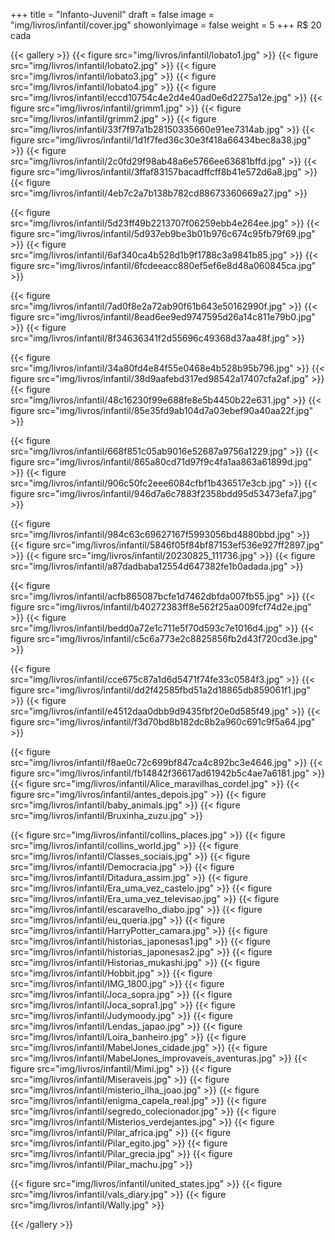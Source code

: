 +++
title = "Infanto-Juvenil"
draft = false
image = "img/livros/infantil/cover.jpg"
showonlyimage = false
weight = 5
+++
<span class="price">R$ 20</span> cada
<!--more-->


{{< gallery >}}
{{< figure src="img/livros/infantil/lobato1.jpg" >}}
{{< figure src="img/livros/infantil/lobato2.jpg" >}}
{{< figure src="img/livros/infantil/lobato3.jpg" >}}
{{< figure src="img/livros/infantil/lobato4.jpg" >}}
{{< figure src="img/livros/infantil/eccd10754c4e2d4e40ad0e6d2275a12e.jpg" >}}
{{< figure src="img/livros/infantil/grimm1.jpg" >}}
{{< figure src="img/livros/infantil/grimm2.jpg" >}}
{{< figure src="img/livros/infantil/33f7f97a1b28150335660e91ee7314ab.jpg" >}}
{{< figure src="img/livros/infantil/1d1f7fed36c30e3f418a66434bec8a38.jpg" >}}
{{< figure src="img/livros/infantil/2c0fd29f98ab48a6e5766ee63681bffd.jpg" >}}
{{< figure src="img/livros/infantil/3ffaf83157bacadffcff8b41e572d6a8.jpg" >}}
{{< figure src="img/livros/infantil/4eb7c2a7b138b782cd88673360669a27.jpg" >}}

{{< figure src="img/livros/infantil/5d23ff49b2213707f06259ebb4e264ee.jpg" >}}
{{< figure src="img/livros/infantil/5d937eb9be3b01b976c674c95fb79f69.jpg" >}}
{{< figure src="img/livros/infantil/6af340ca4b528d1b9f1788c3a9841b85.jpg" >}}
{{< figure src="img/livros/infantil/6fcdeeacc880ef5ef6e8d48a060845ca.jpg" >}}

{{< figure src="img/livros/infantil/7ad0f8e2a72ab90f61b643e50162990f.jpg" >}}
{{< figure src="img/livros/infantil/8ead6ee9ed9747595d26a14c811e79b0.jpg" >}}
{{< figure src="img/livros/infantil/8f34636341f2d55696c49368d37aa48f.jpg" >}}

{{< figure src="img/livros/infantil/34a80fd4e84f55e0468e4b528b95b796.jpg" >}}
{{< figure src="img/livros/infantil/38d9aafebd317ed98542a17407cfa2af.jpg" >}}
{{< figure src="img/livros/infantil/48c16230f99e688fe8e5b4450b22e631.jpg" >}}
{{< figure src="img/livros/infantil/85e35fd9ab104d7a03ebef90a40aa22f.jpg" >}}

{{< figure src="img/livros/infantil/668f851c05ab9016e52687a9756a1229.jpg" >}}
{{< figure src="img/livros/infantil/865a80cd71d97f9c4fa1aa863a61899d.jpg" >}}
{{< figure src="img/livros/infantil/906c50fc2eee6084cfbf1b436517e3cb.jpg" >}}
{{< figure src="img/livros/infantil/946d7a6c7883f2358bdd95d53473efa7.jpg" >}}

{{< figure src="img/livros/infantil/984c63c69627167f5993056bd4880bbd.jpg" >}}
{{< figure src="img/livros/infantil/5846f05f84bf87153ef536e927ff2897.jpg" >}}
{{< figure src="img/livros/infantil/20230825_111736.jpg" >}}
{{< figure src="img/livros/infantil/a87dadbaba12554d647382fe1b0adada.jpg" >}}

{{< figure src="img/livros/infantil/acfb865087bcfe1d7462dbfda007fb55.jpg" >}}
{{< figure src="img/livros/infantil/b40272383ff8e562f25aa009fcf74d2e.jpg" >}}
{{< figure src="img/livros/infantil/bedd0a72e1c711e5f70d593c7e1016d4.jpg" >}}
{{< figure src="img/livros/infantil/c5c6a773e2c8825856fb2d43f720cd3e.jpg" >}}

{{< figure src="img/livros/infantil/cce675c87a1d6d5471f74fe33c0584f3.jpg" >}}
{{< figure src="img/livros/infantil/dd2f42585fbd51a2d18865db859061f1.jpg" >}}
{{< figure src="img/livros/infantil/e4512daa0dbb9d9435fbf20e0d585f49.jpg" >}}
{{< figure src="img/livros/infantil/f3d70bd8b182dc8b2a960c691c9f5a64.jpg" >}}

{{< figure src="img/livros/infantil/f8ae0c72c699bf847ca4c892bc3e4646.jpg" >}}
{{< figure src="img/livros/infantil/fb14842f36617ad61942b5c4ae7a6181.jpg" >}}
{{< figure src="img/livros/infantil/Alice_maravilhas_cordel.jpg" >}}
{{< figure src="img/livros/infantil/antes_depois.jpg" >}}
{{< figure src="img/livros/infantil/baby_animals.jpg" >}}
{{< figure src="img/livros/infantil/Bruxinha_zuzu.jpg" >}}

{{< figure src="img/livros/infantil/collins_places.jpg" >}}
{{< figure src="img/livros/infantil/collins_world.jpg" >}}
{{< figure src="img/livros/infantil/Classes_sociais.jpg" >}}
{{< figure src="img/livros/infantil/Democracia.jpg" >}}
{{< figure src="img/livros/infantil/Ditadura_assim.jpg" >}}
{{< figure src="img/livros/infantil/Era_uma_vez_castelo.jpg" >}}
{{< figure src="img/livros/infantil/Era_uma_vez_televisao.jpg" >}}
{{< figure src="img/livros/infantil/escaravelho_diabo.jpg" >}}
{{< figure src="img/livros/infantil/eu_queria.jpg" >}}
{{< figure src="img/livros/infantil/HarryPotter_camara.jpg" >}}
{{< figure src="img/livros/infantil/historias_japonesas1.jpg" >}}
{{< figure src="img/livros/infantil/historias_japonesas2.jpg" >}}
{{< figure src="img/livros/infantil/Historias_mukashi.jpg" >}}
{{< figure src="img/livros/infantil/Hobbit.jpg" >}}
{{< figure src="img/livros/infantil/IMG_1800.jpg" >}}
{{< figure src="img/livros/infantil/Joca_sopra.jpg" >}}
{{< figure src="img/livros/infantil/Joca_sopra1.jpg" >}}
{{< figure src="img/livros/infantil/Judymoody.jpg" >}}
{{< figure src="img/livros/infantil/Lendas_japao.jpg" >}}
{{< figure src="img/livros/infantil/Loira_banheiro.jpg" >}}
{{< figure src="img/livros/infantil/MabelJones_cidade.jpg" >}}
{{< figure src="img/livros/infantil/MabelJones_improvaveis_aventuras.jpg" >}}
{{< figure src="img/livros/infantil/Mimi.jpg" >}}
{{< figure src="img/livros/infantil/Miseraveis.jpg" >}}
{{< figure src="img/livros/infantil/misterio_ilha_joao.jpg" >}}
{{< figure src="img/livros/infantil/enigma_capela_real.jpg" >}}
{{< figure src="img/livros/infantil/segredo_colecionador.jpg" >}}
{{< figure src="img/livros/infantil/Misterios_verdejantes.jpg" >}}
{{< figure src="img/livros/infantil/Pilar_africa.jpg" >}}
{{< figure src="img/livros/infantil/Pilar_egito.jpg" >}}
{{< figure src="img/livros/infantil/Pilar_grecia.jpg" >}}
{{< figure src="img/livros/infantil/Pilar_machu.jpg" >}}

{{< figure src="img/livros/infantil/united_states.jpg" >}}
{{< figure src="img/livros/infantil/vals_diary.jpg" >}}
{{< figure src="img/livros/infantil/Wally.jpg" >}}

{{< /gallery >}}



